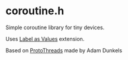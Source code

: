 coroutine.h
===========

Simple coroutine library for tiny devices.

Uses [Label as Values](http://gcc.gnu.org/onlinedocs/gcc/Labels-as-Values.html) extension.

Based on [ProtoThreads](http://dunkels.com/adam/pt/) made by Adam Dunkels